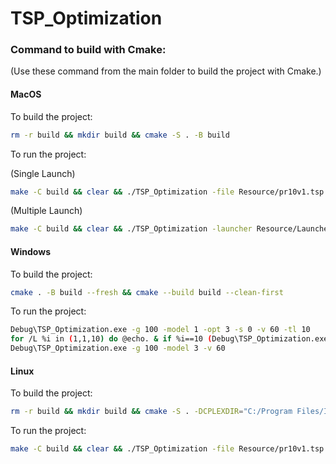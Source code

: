 # TSP_Optimization

### Command to build with Cmake:
(Use these command from the main folder to build the project with Cmake.)


#### MacOS

To build the project:

```bash
rm -r build && mkdir build && cmake -S . -B build
```

To run the project:

(Single Launch)
```bash
make -C build && clear && ./TSP_Optimization -file Resource/pr10v1.tsp -model 1 -opt 1 -v 50
```

(Multiple Launch)
```bash
make -C build && clear && ./TSP_Optimization -launcher Resource/Launcher/launcher.txt
```


#### Windows

To build the project:

```bash
cmake . -B build --fresh && cmake --build build --clean-first
```

To run the project:

```bash
Debug\TSP_Optimization.exe -g 100 -model 1 -opt 3 -s 0 -v 60 -tl 10
for /L %i in (1,1,10) do @echo. & if %i==10 (Debug\TSP_Optimization.exe -g 100 -model 3 -v 95)
Debug\TSP_Optimization.exe -g 100 -model 3 -v 60
```

#### Linux

To build the project:

```bash
rm -r build && mkdir build && cmake -S . -DCPLEXDIR="C:/Program Files/IBM/ILOG/CPLEX_Studio_Community2211/cplex/" -B build
```

To run the project:

```bash
make -C build && clear && ./TSP_Optimization -file Resource/pr10v1.tsp -model 1 -opt 1 -v 50
```